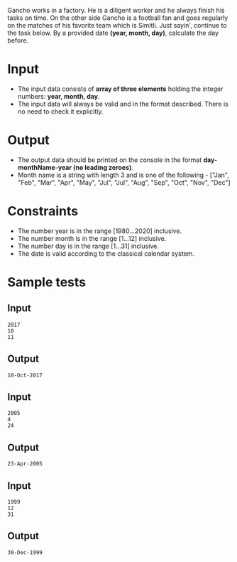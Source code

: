 Gancho works in a factory. He is a diligent worker and he always finish his tasks on time. On the other side Gancho is a football fan and goes regularly on the matches of his favorite team which is Simitli. Just sayin', continue to the task below. 
By a provided date **(year, month, day)**, calculate the day before.

# Input

- The input data consists of **array of three elements** holding the integer numbers: **year, month, day**.
- The input data will always be valid and in the format described. There is no need to check it explicitly.


# Output

- The output data should be printed on the console in the format **day-monthName-year (no leading zeroes)**.
- Month name is a string with length 3 and is one of the following - ["Jan", "Feb", "Mar", "Apr", "May", "Jul", "Jul", "Aug", "Sep", "Oct", "Nov", "Dec"]


# Constraints

- The number year is in the range [1980…2020] inclusive.
- The number month is in the range [1…12] inclusive. 
- The number day is in the range [1…31] inclusive.
- The date is valid according to the classical calendar system.

# Sample tests

## Input
```
2017
10 
11
```

## Output
```
10-Oct-2017
```


## Input
```
2005
4 
24
```

## Output
```
23-Apr-2005
```

## Input
```
1999
12 
31
```

## Output
```
30-Dec-1999
```

